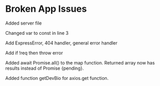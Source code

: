 # Broken App Issues

Added server file

Changed var to const in line 3

Add ExpressError, 404 handler, general error handler

Add if !req then throw error

Added await Promise.all() to the map function.  Returned array now has results instead of Promise {pending}.

Added function getDevBio for axios.get function.